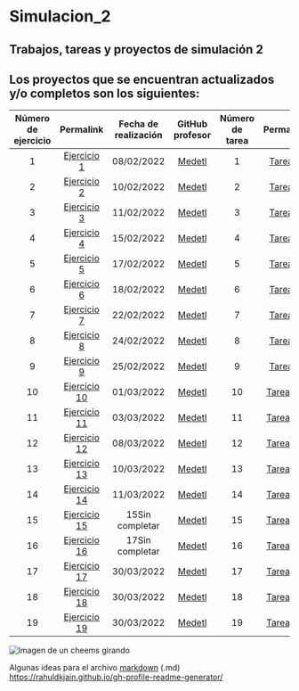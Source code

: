 # Simulacion_2
## Trabajos, tareas y proyectos de simulación 2 

## Los proyectos que se encuentran actualizados y/o completos son los siguientes:

|Número de ejercicio|Permalink|Fecha de realización|GitHub profesor|Número de tarea|Permalink|Fecha de realización|GitHub profesor|
|:---------:|:-----:|:----:|:--------------:|:-------------------:|:----------------:|:---------------:|:-----------------:| 
|    1    |[Ejercicio 1](https://github.com/BlaeckHardt/Simulacion_2/blob/8969aa31a908cbb5a6b4005d8ff4a1935864f910/Ejercicios/Ejercicio%201.ipynb)|08/02/2022|[Medetl](https://github.com/Medetl/Simulacion/blob/d1dd56e766c215c7bea75fd13e43945180718d60/Uso%20de%20los%20n%C3%BAmeros%20aleatorios.ipynb)|    1    |[Tarea 1](https://github.com/BlaeckHardt/Simulacion_2/blob/8c511660b8d85c12a85959f1b1ed1587b0f36353/Tareas/Tarea%201.ipynb)|18/02/2022|[Medetl](https://github.com/Medetl/Simulacion/blob/d1dd56e766c215c7bea75fd13e43945180718d60/Uso%20de%20los%20n%C3%BAmeros%20aleatorios.ipynb)|
|    2    |[Ejercicio 2](https://github.com/BlaeckHardt/Simulacion_2/blob/9fa9e3566c3224ac596a4250002709e22626c127/Ejercicios/Ejercicio%202.ipynb)|10/02/2022|[Medetl](https://github.com/Medetl/Simulacion/blob/d1dd56e766c215c7bea75fd13e43945180718d60/Uso%20de%20los%20n%C3%BAmeros%20aleatorios.ipynb)|    2    |[Tarea 2](https://github.com/BlaeckHardt/Simulacion_2/blob/8ffb20f7c783005d098fcd2e4d080eaeafb938f4/Tareas/Tarea%202.ipynb)|25/02/2022|[Medetl](https://github.com/Medetl/Simulacion/blob/d1dd56e766c215c7bea75fd13e43945180718d60/Integracion%20Monte%20Carlo.ipynb)|
|    3    |[Ejercicio 3](https://github.com/BlaeckHardt/Simulacion_2/blob/0660c9812e6cc6472c7b97468a12c92835b02811/Ejercicios/Ejercicio%203.ipynb)|11/02/2022|[Medetl](https://github.com/Medetl/Simulacion/blob/d1dd56e766c215c7bea75fd13e43945180718d60/Uso%20de%20los%20n%C3%BAmeros%20aleatorios.ipynb)|    3    |[Tarea 3](https://github.com/BlaeckHardt/Simulacion_2/blob/fb0419cb6e8679fd75ae33cb2cc9f67e5ca2e299/Tareas/Tarea%203.ipynb)|03/03/2022|[Medetl](https://github.com/Medetl/Simulacion/blob/d1dd56e766c215c7bea75fd13e43945180718d60/Pi.ipynb)|
|    4    |[Ejercicio 4](https://github.com/BlaeckHardt/Simulacion_2/blob/f87b5eec2069893ca0187d7816f75e29cc685a14/Ejercicios/Ejercicio%204.ipynb)|15/02/2022|[Medetl](https://github.com/Medetl/Simulacion/blob/d1dd56e766c215c7bea75fd13e43945180718d60/Uso%20de%20los%20n%C3%BAmeros%20aleatorios.ipynb)|    4    |[Tarea 4](https://github.com/BlaeckHardt/Simulacion_2/blob/e575567d5807f5f68dd035f10fdef703e682da4c/Tareas/Tarea%204.ipynb)|09/03/2022|[Medetl](https://github.com/Medetl/Simulacion/blob/d1dd56e766c215c7bea75fd13e43945180718d60/mas%20numeros%20aleatorios.ipynb)|
|    5    |[Ejercicio 5](https://github.com/BlaeckHardt/Simulacion_2/blob/c5fa5a015442efe789a33f3482d3590c1307a26e/Ejercicios/Ejercicio%205.ipynb)|17/02/2022|[Medetl](https://github.com/Medetl/Simulacion/blob/d1dd56e766c215c7bea75fd13e43945180718d60/Uso%20de%20los%20n%C3%BAmeros%20aleatorios.ipynb)|    5    |[Tarea 5](https://github.com/BlaeckHardt/Simulacion_2/blob/deea22128b56c09242983da4f75e57ab5075c02e/Tareas/Tarea_5.ipynb)|17/03/2022|[Medetl]()|
|    6    |[Ejercicio 6](https://github.com/BlaeckHardt/Simulacion_2/blob/6336c82bf000293d69812173dd1ca009798a4cc7/Ejercicios/Ejercicio%206.ipynb)|18/02/2022|[Medetl](https://github.com/Medetl/Simulacion/blob/d1dd56e766c215c7bea75fd13e43945180718d60/Pi.ipynb)|    6    |[Tarea 6](https://github.com/BlaeckHardt/Simulacion_2/blob/183e41f4df49d55017499a1dc256b352d43b77f9/Tareas/Tarea%206.ipynb)|18/03/2022|[Medetl]()|
|    7    |[Ejercicio 7](https://github.com/BlaeckHardt/Simulacion_2/blob/105159fa7ab242592ccf7f5bc1d60f158445750f/Ejercicios/Ejercicio%207.ipynb)|22/02/2022|[Medetl](https://github.com/Medetl/Simulacion/blob/d1dd56e766c215c7bea75fd13e43945180718d60/Integracion%20Monte%20Carlo.ipynb)|    7    |[Tarea 7]()|Sin asignar|[Medetl]()|
|    8    |[Ejercicio 8](https://github.com/BlaeckHardt/Simulacion_2/blob/2641cd9aebfe7371fb0097c319cb62992805bcb0/Ejercicios/Ejercicio%208.ipynb)|24/02/2022|[Medetl](https://github.com/Medetl/Simulacion/blob/d1dd56e766c215c7bea75fd13e43945180718d60/Integracion%20Monte%20Carlo.ipynb)|    8    |[Tarea 8]()|Sin asignar|[Medetl]()|
|    9    |[Ejercicio 9](https://github.com/BlaeckHardt/Simulacion_2/blob/9fbecbdbc96b743e97625d1f24de00d2bcc5511e/Ejercicios/Ejercicio%209.ipynb)|25/02/2022|[Medetl](https://github.com/Medetl/Simulacion/blob/d1dd56e766c215c7bea75fd13e43945180718d60/mas%20numeros%20aleatorios.ipynb)|    9    |[Tarea 9]()|Sin asignar|[Medetl]()|
|   10    |[Ejercicio 10](https://github.com/BlaeckHardt/Simulacion_2/blob/91fe12b6efcc5a59d2cbdbdcd0ded12c8420d1b7/Ejercicios/Ejercicio%2010.ipynb)|01/03/2022|[Medetl](https://github.com/Medetl/Simulacion/blob/d1dd56e766c215c7bea75fd13e43945180718d60/mas%20numeros%20aleatorios.ipynb)|   10    |[Tarea 10]()|Sin asignar|[Medetl]()|
|   11    |[Ejercicio 11](https://github.com/BlaeckHardt/Simulacion_2/blob/1d0cbbb6bea2856f5aba8f2e595b3429fdffaa80/Ejercicios/Ejercicio%2011.ipynb)|03/03/2022|[Medetl](https://github.com/Medetl/Simulacion/blob/d1dd56e766c215c7bea75fd13e43945180718d60/mas%20numeros%20aleatorios.ipynb)|    11   |[Tarea 11]()|Sin asignar|[Medetl]()|
|   12    |[Ejercicio 12](https://github.com/BlaeckHardt/Simulacion_2/blob/fc8404d0ae188bedcc2c3cbd8a6af60aed8a08c4/Ejercicios/Ejercicio%2012.ipynb)|08/03/2022|[Medetl](https://github.com/BlaeckHardt/Simulacion_2/blob/7504a7dafae530d14c5dd582f6aded2140810b29/Codigos/Archivo%20no%20encontrado.md)|    12   |[Tarea 12]()|Sin asignar|[Medetl]()|
|   13    |[Ejercicio 13](https://github.com/BlaeckHardt/Simulacion_2/blob/7988ed77313ef210547d0635ccd8db7a0e58631f/Ejercicios/Ejercicio%2013.ipynb)|10/03/2022|[Medetl](https://github.com/Medetl/Simulacion/blob/948f80fe7e21f81729e90d86d299e97179b5be1e/Simulacion%20de%20un%20sistema%20de%20linea%20de%20espera.ipynb)|    13   |[Tarea 13]()|Sin asignar|[Medetl]()|
|   14    |[Ejercicio 14](https://github.com/BlaeckHardt/Simulacion_2/blob/025b9399e04167cc3b2f57e51273a90663921008/Ejercicios/Ejercicio%2014.ipynb)|11/03/2022|[Medetl](https://github.com/Medetl/Simulacion/blob/7f34994a7c964ce215e2a05b69df9211e16443d5/Unidad%20IV/Simulacion%20de%20un%20sistema%20de%20linea%20de%20espera.ipynb)|    14   |[Tarea 14]()|Sin completar|[Medetl]()|
|   15    |[Ejercicio 15]()|15Sin completar|[Medetl](https://github.com/Medetl/Simulacion/blob/7f34994a7c964ce215e2a05b69df9211e16443d5/Unidad%20IV/Simulacion%20de%20un%20sistema%20de%20linea%20de%20espera.ipynb)|    15   |[Tarea 15]()|Sin asignar|[Medetl]()|
|   16    |[Ejercicio 16]()|17Sin completar|[Medetl](https://github.com/Medetl/Simulacion/blob/7f34994a7c964ce215e2a05b69df9211e16443d5/Unidad%20IV/Simulacion%20de%20un%20sistema%20de%20linea%20de%20espera.ipynb)|    16   |[Tarea 16]()|Sin asignar|[Medetl]()|
|   17    |[Ejercicio 17](https://github.com/BlaeckHardt/Simulacion_2/blob/8c1410be405603c6da442e6d09cd6cab21c5835a/Ejercicios/Ejercicio%2017.ipynb)|30/03/2022|[Medetl](https://github.com/Medetl/Simulacion/blob/d204b2504df410f69caf041211b9f33c899c7738/Notas%20sobre%20Python.ipynb)|    17   |[Tarea 17]()|Sin asignar|[Medetl]()|
|   18    |[Ejercicio 18](https://github.com/BlaeckHardt/Simulacion_2/blob/8c1410be405603c6da442e6d09cd6cab21c5835a/Ejercicios/Ejercicio%2018.ipynb)|30/03/2022|[Medetl](https://github.com/Medetl/Simulacion/blob/d204b2504df410f69caf041211b9f33c899c7738/Notas%20sobre%20Python.ipynb)|    18   |[Tarea 18]()|Sin asignar|[Medetl]()|
|   19    |[Ejercicio 19](https://github.com/BlaeckHardt/Simulacion_2/blob/8c1410be405603c6da442e6d09cd6cab21c5835a/Ejercicios/Ejercicio%2019.ipynb)|30/03/2022|[Medetl](https://github.com/Medetl/Simulacion/blob/d204b2504df410f69caf041211b9f33c899c7738/Notas%20sobre%20Python.ipynb)|    19   |[Tarea 19]()|Sin asignar|[Medetl]()|









![Imagen de un cheems girando](https://giffiles.alphacoders.com/212/212613.gif)

Algunas ideas para el archivo [markdown](https://github.com/jfasebook/SoyInformatico/blob/master/README.md) (.md)
https://rahuldkjain.github.io/gh-profile-readme-generator/
